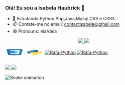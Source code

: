 ### Olá! Eu sou a Isabela Haubrick 👋



- 🌱 Estudando:Python,Php,Java,Mysql,CSS e CSS3.
- 📫 Contate-me no email: contactisabela@gmail.com
- 😄 Pronouns: ela/dela

<div align="center"> 
  <a href="https://github.com/Isabelahk">
  <img height="180em" src="https://github-readme-stats.vercel.app/api?username=Isabelahk&show_icons=true&theme=dracula&include_all_commits=true&count_private=true"/>
  <img height="100em" src="https://github-readme-stats.vercel.app/api/top-langs/?username=Isabelahk&layout=compact&langs_count=7&theme=dracula"/>
</div>

<div style="display: inline_block"><br>
  <img align="center" alt="Rafa-CSS" height="20" width="60" src="https://raw.githubusercontent.com/devicons/devicon/master/icons/css3/css3-original.svg">
  <img align="center" alt="Rafa-Python" height="20" width="60" src="https://raw.githubusercontent.com/devicons/devicon/master/icons/python/python-original.svg">
  <img align="center" alt="Rafa-Python" height="70" width="70" src="https://cdn.jsdelivr.net/gh/devicons/devicon/icons/php/php-plain.svg">
  <img align="center" alt="Rafa-Python" height="70" width="70" src="https://cdn.jsdelivr.net/gh/devicons/devicon/icons/java/java-original-wordmark.svg">
 

</div>

##

<div> 
  <a href = "mailto:isabelahaubrick1@gmail.com"><img src="https://img.shields.io/badge/Gmail-D14836?style=for-the-badge&logo=gmail&logoColor=white" target="_blank"></a>
  <a href="https://www.linkedin.com/in/isabela-haubrick-7b592a227" target="_blank"><img src="https://img.shields.io/badge/LinkedIn-0077B5?style=for-the-badge&logo=linkedin&logoColor=white" target="_blank"></a> 
 
  ![Snake animation](https://github.com/Isabelahk/Isabelahk/blob/output/github-contribution-grid-snake.svg)
 
</div>
